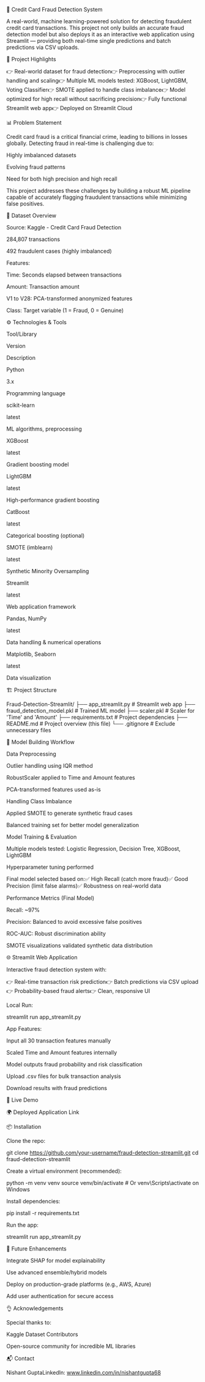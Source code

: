 📄 Credit Card Fraud Detection System

A real-world, machine learning-powered solution for detecting fraudulent credit card transactions. This project not only builds an accurate fraud detection model but also deploys it as an interactive web application using Streamlit — providing both real-time single predictions and batch predictions via CSV uploads.

📝 Project Highlights

👉 Real-world dataset for fraud detection👉 Preprocessing with outlier handling and scaling👉 Multiple ML models tested: XGBoost, LightGBM, Voting Classifier👉 SMOTE applied to handle class imbalance👉 Model optimized for high recall without sacrificing precision👉 Fully functional Streamlit web app👉 Deployed on Streamlit Cloud

📊 Problem Statement

Credit card fraud is a critical financial crime, leading to billions in losses globally. Detecting fraud in real-time is challenging due to:

Highly imbalanced datasets

Evolving fraud patterns

Need for both high precision and high recall

This project addresses these challenges by building a robust ML pipeline capable of accurately flagging fraudulent transactions while minimizing false positives.

📁 Dataset Overview

Source: Kaggle - Credit Card Fraud Detection

284,807 transactions

492 fraudulent cases (highly imbalanced)

Features:

Time: Seconds elapsed between transactions

Amount: Transaction amount

V1 to V28: PCA-transformed anonymized features

Class: Target variable (1 = Fraud, 0 = Genuine)

⚙️ Technologies & Tools

Tool/Library

Version

Description

Python

3.x

Programming language

scikit-learn

latest

ML algorithms, preprocessing

XGBoost

latest

Gradient boosting model

LightGBM

latest

High-performance gradient boosting

CatBoost

latest

Categorical boosting (optional)

SMOTE (imblearn)

latest

Synthetic Minority Oversampling

Streamlit

latest

Web application framework

Pandas, NumPy

latest

Data handling & numerical operations

Matplotlib, Seaborn

latest

Data visualization

🏗️ Project Structure

Fraud-Detection-Streamlit/
├── app_streamlit.py              # Streamlit web app
├── fraud_detection_model.pkl     # Trained ML model
├── scaler.pkl                    # Scaler for 'Time' and 'Amount'
├── requirements.txt              # Project dependencies
├── README.md                     # Project overview (this file)
└── .gitignore                    # Exclude unnecessary files

🧫 Model Building Workflow

Data Preprocessing

Outlier handling using IQR method

RobustScaler applied to Time and Amount features

PCA-transformed features used as-is

Handling Class Imbalance

Applied SMOTE to generate synthetic fraud cases

Balanced training set for better model generalization

Model Training & Evaluation

Multiple models tested: Logistic Regression, Decision Tree, XGBoost, LightGBM

Hyperparameter tuning performed

Final model selected based on:✅ High Recall (catch more fraud)✅ Good Precision (limit false alarms)✅ Robustness on real-world data

Performance Metrics (Final Model)

Recall: ~97%

Precision: Balanced to avoid excessive false positives

ROC-AUC: Robust discrimination ability

SMOTE visualizations validated synthetic data distribution

🌐 Streamlit Web Application

Interactive fraud detection system with:

👉 Real-time transaction risk prediction👉 Batch predictions via CSV upload👉 Probability-based fraud alerts👉 Clean, responsive UI

Local Run:

streamlit run app_streamlit.py

App Features:

Input all 30 transaction features manually

Scaled Time and Amount features internally

Model outputs fraud probability and risk classification

Upload .csv files for bulk transaction analysis

Download results with fraud predictions

🚀 Live Demo

🌍 Deployed Application Link

📦 Installation

Clone the repo:

git clone https://github.com/your-username/fraud-detection-streamlit.git
cd fraud-detection-streamlit

Create a virtual environment (recommended):

python -m venv venv
source venv/bin/activate  # Or venv\Scripts\activate on Windows

Install dependencies:

pip install -r requirements.txt

Run the app:

streamlit run app_streamlit.py

🏁 Future Enhancements

Integrate SHAP for model explainability

Use advanced ensemble/hybrid models

Deploy on production-grade platforms (e.g., AWS, Azure)

Add user authentication for secure access

👌 Acknowledgements

Special thanks to:

Kaggle Dataset Contributors

Open-source community for incredible ML libraries

📬 Contact

Nishant GuptaLinkedIn: www.linkedin.com/in/nishantgupta68

